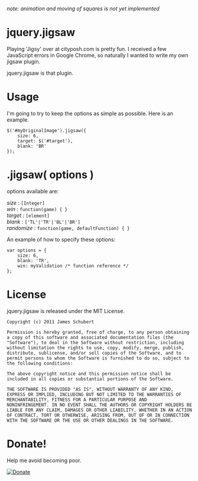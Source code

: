 _note: animation and moving of squares is not yet implemented_

# jquery.jigsaw

Playing 'Jigsy' over at cityposh.com is pretty fun.  I received a few JavaScript errors in Google Chrome, so naturally I wanted to write my own jigsaw plugin.

jquery.jigsaw is that plugin.

# Usage

I'm going to try to keep the options as simple as possible.  Here is an example.

	$('#myOriginalImage').jigsaw({
   		size: 6,
   		target: $('#target'), 
   		blank: 'BR'
	});

# .jigsaw( options )

options available are:

*size* : `[Integer]`  
*win* : `function(game) { }`  
*target* : `[element]`  
*blank* : `['TL'|'TR'|'BL'|'BR']`  
*randomize* : `function(game, defaultFunction) { }`  

An example of how to specify these options:

	var options = { 
        size: 6, 
        blank: 'TR', 
        win: myValidation /* function reference */ 
    };

# License

jquery.jigsaw is released under the MIT License.

	Copyright (c) 2011 James Schubert

	Permission is hereby granted, free of charge, to any person obtaining
	a copy of this software and associated documentation files (the
	"Software"), to deal in the Software without restriction, including
	without limitation the rights to use, copy, modify, merge, publish,
	distribute, sublicense, and/or sell copies of the Software, and to
	permit persons to whom the Software is furnished to do so, subject to
	the following conditions:

	The above copyright notice and this permission notice shall be
	included in all copies or substantial portions of the Software.

	THE SOFTWARE IS PROVIDED "AS IS", WITHOUT WARRANTY OF ANY KIND,
	EXPRESS OR IMPLIED, INCLUDING BUT NOT LIMITED TO THE WARRANTIES OF
	MERCHANTABILITY, FITNESS FOR A PARTICULAR PURPOSE AND
	NONINFRINGEMENT. IN NO EVENT SHALL THE AUTHORS OR COPYRIGHT HOLDERS BE
	LIABLE FOR ANY CLAIM, DAMAGES OR OTHER LIABILITY, WHETHER IN AN ACTION
	OF CONTRACT, TORT OR OTHERWISE, ARISING FROM, OUT OF OR IN CONNECTION
	WITH THE SOFTWARE OR THE USE OR OTHER DEALINGS IN THE SOFTWARE.
	
# Donate!

Help me avoid becoming poor.

[![Donate](http://pledgie.com/campaigns/15784.png)](http://pledgie.com/campaigns/15784)


